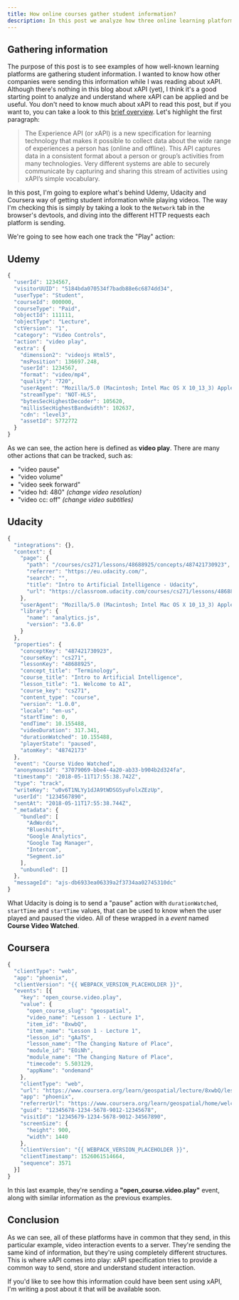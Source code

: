 ```yaml
---
title: How online courses gather student information?
description: In this post we analyze how three online learning platforms send information related with user learning activity.
---
```


## Gathering information

The purpose of this post is to see examples of how well-known learning platforms are gathering student information. I wanted to know how other companies were sending this information while I was reading about xAPI. Although there's nothing in this blog about xAPI (yet), I think it's a good starting point to analyze and understand where xAPI can be applied and be useful. You don't need to know much about xAPI to read this post, but if you want to, you can take a look to this [brief overview](https://xapi.com/overview/). Let's highlight the first paragraph:

> The Experience API (or xAPI) is a new specification for learning technology that makes it possible to collect data about the wide range of experiences a person has (online and offline). This API captures data in a consistent format about a person or group’s activities from many technologies. Very different systems are able to securely communicate by capturing and sharing this stream of activities using xAPI’s simple vocabulary.

In this post, I'm going to explore what's behind Udemy, Udacity and Coursera way of getting student information while playing videos. The way I'm checking this is simply by taking a look to the `Network` tab in the browser's devtools, and diving into the different HTTP requests each platform is sending.

We're going to see how each one track the "Play" action:

## Udemy

```javascript
{
  "userId": 1234567,
  "visitorUUID": "5184bda070534f7badb88e6c6874dd34",
  "userType": "Student",
  "courseId": 000000,
  "courseType": "Paid",
  "objectId": 111111,
  "objectType": "Lecture",
  "ctVersion": "1",
  "category": "Video Controls",
  "action": "video play",
  "extra": {
    "dimension2": "videojs Html5",
    "msPosition": 136697.248,
    "userId": 1234567,
    "format": "video/mp4",
    "quality": "720",
    "userAgent": "Mozilla/5.0 (Macintosh; Intel Mac OS X 10_13_3) AppleWebKit/537.36 (KHTML, like Gecko) Chrome/66.0.3359.139 Safari/537.36",
    "streamType": "NOT-HLS",
    "bytesSecHighestDecoder": 105620,
    "millisSecHighestBandwidth": 102637,
    "cdn": "level3",
    "assetId": 5772772
  }
}
```

As we can see, the action here is defined as **video play**. There are many other actions that can be tracked, such as:

* "video pause"
* "video volume"
* "video seek forward"
* "video hd: 480" *(change video resolution)*
* "video cc: off" *(change video subtitles)*


## Udacity

```javascript
{
  "integrations": {},
  "context": {
    "page": {
      "path": "/courses/cs271/lessons/48688925/concepts/487421730923",
      "referrer": "https://eu.udacity.com/",
      "search": "",
      "title": "Intro to Artificial Intelligence - Udacity",
      "url": "https://classroom.udacity.com/courses/cs271/lessons/48688925/concepts/487421730923"
    },
    "userAgent": "Mozilla/5.0 (Macintosh; Intel Mac OS X 10_13_3) AppleWebKit/537.36 (KHTML, like Gecko) Chrome/66.0.3359.139 Safari/537.36",
    "library": {
      "name": "analytics.js",
      "version": "3.6.0"
    }
  },
  "properties": {
    "conceptKey": "487421730923",
    "courseKey": "cs271",
    "lessonKey": "48688925",
    "concept_title": "Terminology",
    "course_title": "Intro to Artificial Intelligence",
    "lesson_title": "1. Welcome to AI",
    "course_key": "cs271",
    "content_type": "course",
    "version": "1.0.0",
    "locale": "en-us",
    "startTime": 0,
    "endTime": 10.155488,
    "videoDuration": 317.341,
    "durationWatched": 10.155488,
    "playerState": "paused",
    "atomKey": "48742173"
  },
  "event": "Course Video Watched",
  "anonymousId": "37079069-bbe4-4a20-ab33-b904b2d324fa",
  "timestamp": "2018-05-11T17:55:38.742Z",
  "type": "track",
  "writeKey": "u0v6T1NLYy1dJA9tWDSGSyuFolxZEzUp",
  "userId": "1234567890",
  "sentAt": "2018-05-11T17:55:38.744Z",
  "_metadata": {
    "bundled": [
      "AdWords",
      "Blueshift",
      "Google Analytics",
      "Google Tag Manager",
      "Intercom",
      "Segment.io"
    ],
    "unbundled": []
  },
  "messageId": "ajs-db6933ea06339a2f3734aa02745310dc"
}
```

What Udacity is doing is to send a "pause" action with `durationWatched`, `startTime` and `startTime` values, that can be used to know when the user played and paused the video. All of these wrapped in a *event* named **Course Video Watched**.

## Coursera

```javascript
{
  "clientType": "web",
  "app": "phoenix",
  "clientVersion": "{{ WEBPACK_VERSION_PLACEHOLDER }}",
  "events": [{
    "key": "open_course.video.play",
    "value": {
      "open_course_slug": "geospatial",
      "video_name": "Lesson 1 - Lecture 1",
      "item_id": "8xwbQ",
      "item_name": "Lesson 1 - Lecture 1",
      "lesson_id": "gAaTS",
      "lesson_name": "The Changing Nature of Place",
      "module_id": "EOiNh",
      "module_name": "The Changing Nature of Place",
      "timecode": 5.503129,
      "appName": "ondemand"
    },
    "clientType": "web",
    "url": "https://www.coursera.org/learn/geospatial/lecture/8xwbQ/lesson-1-lecture-1",
    "app": "phoenix",
    "referrerUrl": "https://www.coursera.org/learn/geospatial/home/welcome",
    "guid": "12345678-1234-5678-9012-12345678",
    "visitId": "12345679-1234-5678-9012-34567890",
    "screenSize": {
      "height": 900,
      "width": 1440
    },
    "clientVersion": "{{ WEBPACK_VERSION_PLACEHOLDER }}",
    "clientTimestamp": 1526061514664,
    "sequence": 3571
  }]
}
```

In this last example, they're sending a **"open_course.video.play"** event, along with similar information as the previous examples.

## Conclusion

As we can see, all of these platforms have in common that they send, in this particular example, video interaction events to a server. They're sending the same kind of information, but they're using completely different structures. This is where xAPI comes into play: xAPI specification tries to provide a common way to send, store and understand student interaction.

If you'd like to see how this information could have been sent using xAPI, I'm writing a post about it that will be available soon.
